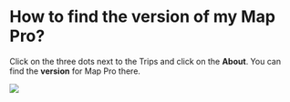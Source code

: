 # How to find the version of my Map Pro?

<p class="no-margin">Click on the three dots next to the Trips and click on the <b>About</b>. You can find the <b>version</b> for Map Pro there.</p>
<p class="no-margin"></p>
<div class="intercom-container"><img src="/assets/img/teams-pro/image_131.png"></div>


<Hubspot />
